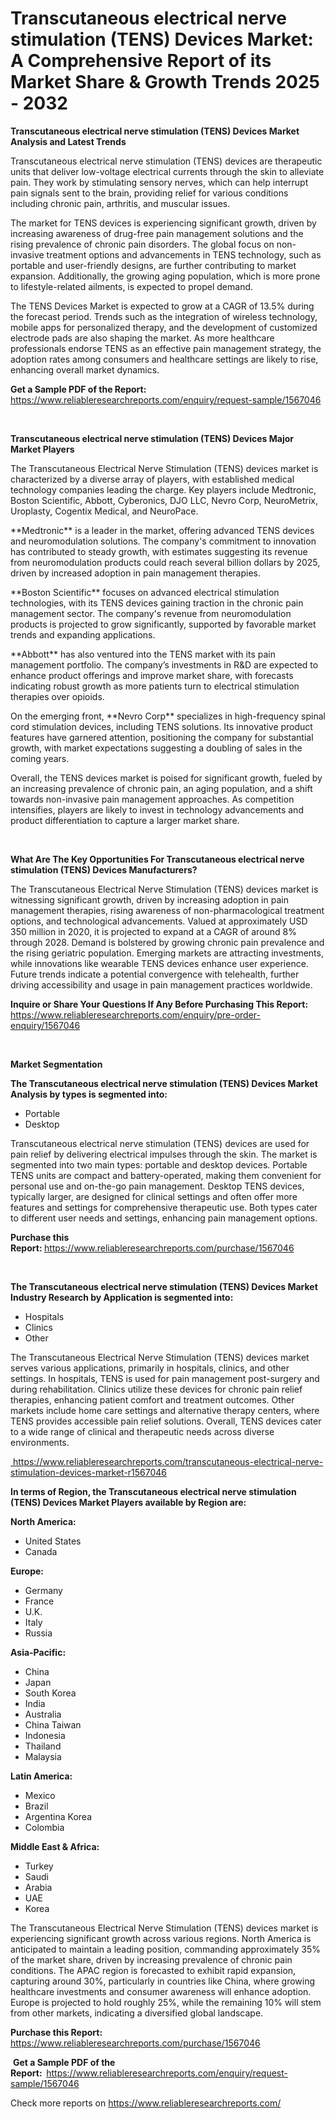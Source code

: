 <p><h1>Transcutaneous electrical nerve stimulation (TENS) Devices Market: A Comprehensive Report of its Market Share & Growth Trends 2025 - 2032</h1></p><p><strong>Transcutaneous electrical nerve stimulation (TENS) Devices Market Analysis and Latest Trends</strong></p>
<p><p>Transcutaneous electrical nerve stimulation (TENS) devices are therapeutic units that deliver low-voltage electrical currents through the skin to alleviate pain. They work by stimulating sensory nerves, which can help interrupt pain signals sent to the brain, providing relief for various conditions including chronic pain, arthritis, and muscular issues. </p><p>The market for TENS devices is experiencing significant growth, driven by increasing awareness of drug-free pain management solutions and the rising prevalence of chronic pain disorders. The global focus on non-invasive treatment options and advancements in TENS technology, such as portable and user-friendly designs, are further contributing to market expansion. Additionally, the growing aging population, which is more prone to lifestyle-related ailments, is expected to propel demand.</p><p>The TENS Devices Market is expected to grow at a CAGR of 13.5% during the forecast period. Trends such as the integration of wireless technology, mobile apps for personalized therapy, and the development of customized electrode pads are also shaping the market. As more healthcare professionals endorse TENS as an effective pain management strategy, the adoption rates among consumers and healthcare settings are likely to rise, enhancing overall market dynamics.</p></p>
<p><strong>Get a Sample PDF of the Report:&nbsp;</strong> <a href="https://www.reliableresearchreports.com/enquiry/request-sample/1567046?utm_campaign=3105&utm_medium=2&utm_source=Github&utm_content=ia&utm_term=22032025&utm_id=transcutaneous-electrical-nerve-stimulation-tens-devices">https://www.reliableresearchreports.com/enquiry/request-sample/1567046</a></p>
<p>&nbsp;</p>
<p><strong>Transcutaneous electrical nerve stimulation (TENS) Devices Major Market Players</strong></p>
<p><p>The Transcutaneous Electrical Nerve Stimulation (TENS) devices market is characterized by a diverse array of players, with established medical technology companies leading the charge. Key players include Medtronic, Boston Scientific, Abbott, Cyberonics, DJO LLC, Nevro Corp, NeuroMetrix, Uroplasty, Cogentix Medical, and NeuroPace.</p><p>**Medtronic** is a leader in the market, offering advanced TENS devices and neuromodulation solutions. The company's commitment to innovation has contributed to steady growth, with estimates suggesting its revenue from neuromodulation products could reach several billion dollars by 2025, driven by increased adoption in pain management therapies.</p><p>**Boston Scientific** focuses on advanced electrical stimulation technologies, with its TENS devices gaining traction in the chronic pain management sector. The company's revenue from neuromodulation products is projected to grow significantly, supported by favorable market trends and expanding applications.</p><p>**Abbott** has also ventured into the TENS market with its pain management portfolio. The company’s investments in R&D are expected to enhance product offerings and improve market share, with forecasts indicating robust growth as more patients turn to electrical stimulation therapies over opioids.</p><p>On the emerging front, **Nevro Corp** specializes in high-frequency spinal cord stimulation devices, including TENS solutions. Its innovative product features have garnered attention, positioning the company for substantial growth, with market expectations suggesting a doubling of sales in the coming years.</p><p>Overall, the TENS devices market is poised for significant growth, fueled by an increasing prevalence of chronic pain, an aging population, and a shift towards non-invasive pain management approaches. As competition intensifies, players are likely to invest in technology advancements and product differentiation to capture a larger market share.</p></p>
<p>&nbsp;</p>
<p><strong>What Are The Key Opportunities For Transcutaneous electrical nerve stimulation (TENS) Devices Manufacturers?</strong></p>
<p><p>The Transcutaneous Electrical Nerve Stimulation (TENS) devices market is witnessing significant growth, driven by increasing adoption in pain management therapies, rising awareness of non-pharmacological treatment options, and technological advancements. Valued at approximately USD 350 million in 2020, it is projected to expand at a CAGR of around 8% through 2028. Demand is bolstered by growing chronic pain prevalence and the rising geriatric population. Emerging markets are attracting investments, while innovations like wearable TENS devices enhance user experience. Future trends indicate a potential convergence with telehealth, further driving accessibility and usage in pain management practices worldwide.</p></p>
<p><strong>Inquire or Share Your Questions If Any Before Purchasing This Report:</strong> <a href="https://www.reliableresearchreports.com/enquiry/pre-order-enquiry/1567046?utm_campaign=3105&utm_medium=2&utm_source=Github&utm_content=ia&utm_term=22032025&utm_id=transcutaneous-electrical-nerve-stimulation-tens-devices">https://www.reliableresearchreports.com/enquiry/pre-order-enquiry/1567046</a></p>
<p>&nbsp;</p>
<p><strong>Market Segmentation</strong></p>
<p><strong>The Transcutaneous electrical nerve stimulation (TENS) Devices Market Analysis by types is segmented into:</strong></p>
<p><ul><li>Portable</li><li>Desktop</li></ul></p>
<p><p>Transcutaneous electrical nerve stimulation (TENS) devices are used for pain relief by delivering electrical impulses through the skin. The market is segmented into two main types: portable and desktop devices. Portable TENS units are compact and battery-operated, making them convenient for personal use and on-the-go pain management. Desktop TENS devices, typically larger, are designed for clinical settings and often offer more features and settings for comprehensive therapeutic use. Both types cater to different user needs and settings, enhancing pain management options.</p></p>
<p><strong>Purchase this Report:&nbsp;</strong><a href="https://www.reliableresearchreports.com/purchase/1567046?utm_campaign=3105&utm_medium=2&utm_source=Github&utm_content=ia&utm_term=22032025&utm_id=transcutaneous-electrical-nerve-stimulation-tens-devices">https://www.reliableresearchreports.com/purchase/1567046</a></p>
<p>&nbsp;</p>
<p><strong>The Transcutaneous electrical nerve stimulation (TENS) Devices Market Industry Research by Application is segmented into:</strong></p>
<p><ul><li>Hospitals</li><li>Clinics</li><li>Other</li></ul></p>
<p><p>The Transcutaneous Electrical Nerve Stimulation (TENS) devices market serves various applications, primarily in hospitals, clinics, and other settings. In hospitals, TENS is used for pain management post-surgery and during rehabilitation. Clinics utilize these devices for chronic pain relief therapies, enhancing patient comfort and treatment outcomes. Other markets include home care settings and alternative therapy centers, where TENS provides accessible pain relief solutions. Overall, TENS devices cater to a wide range of clinical and therapeutic needs across diverse environments.</p></p>
<p><a href="https://www.reliableresearchreports.com/transcutaneous-electrical-nerve-stimulation-devices-market-r1567046?utm_campaign=3105&utm_medium=2&utm_source=Github&utm_content=ia&utm_term=22032025&utm_id=transcutaneous-electrical-nerve-stimulation-tens-devices">&nbsp;https://www.reliableresearchreports.com/transcutaneous-electrical-nerve-stimulation-devices-market-r1567046</a></p>
<p><strong>In terms of Region, the Transcutaneous electrical nerve stimulation (TENS) Devices Market Players available by Region are:</strong></p>
<p>
    <p> <strong> North America: </strong>
        <ul>
            <li>United States</li>
            <li>Canada</li>
        </ul>
        </p> 
    <p> <strong> Europe: </strong>
        <ul>
            <li>Germany</li>
            <li>France</li>
            <li>U.K.</li>
            <li>Italy</li>
            <li>Russia</li>
        </ul>
        </p> 
    <p> <strong> Asia-Pacific: </strong>
        <ul>
            <li>China</li>
            <li>Japan</li>
            <li>South Korea</li>
            <li>India</li>
            <li>Australia</li>
            <li>China Taiwan</li>
            <li>Indonesia</li>
            <li>Thailand</li>
            <li>Malaysia</li>
        </ul>
        </p> 
    <p> <strong> Latin America: </strong>
        <ul>
            <li>Mexico</li>
            <li>Brazil</li>
            <li>Argentina Korea</li>
            <li>Colombia</li>
        </ul>
        </p> 
    <p> <strong> Middle East & Africa: </strong>
        <ul>
            <li>Turkey</li>
            <li>Saudi</li>
            <li>Arabia</li>
            <li>UAE</li>
            <li>Korea</li>
        </ul>
    </p>
    </p>
<p><p>The Transcutaneous Electrical Nerve Stimulation (TENS) devices market is experiencing significant growth across various regions. North America is anticipated to maintain a leading position, commanding approximately 35% of the market share, driven by increasing prevalence of chronic pain conditions. The APAC region is forecasted to exhibit rapid expansion, capturing around 30%, particularly in countries like China, where growing healthcare investments and consumer awareness will enhance adoption. Europe is projected to hold roughly 25%, while the remaining 10% will stem from other markets, indicating a diversified global landscape.</p></p>
<p><strong>Purchase this Report: </strong><a href="https://www.reliableresearchreports.com/purchase/1567046?utm_campaign=3105&utm_medium=2&utm_source=Github&utm_content=ia&utm_term=22032025&utm_id=transcutaneous-electrical-nerve-stimulation-tens-devices">https://www.reliableresearchreports.com/purchase/1567046</a></p>
<p>&nbsp;<strong>Get a Sample PDF of the Report:&nbsp;&nbsp;</strong><a href="https://www.reliableresearchreports.com/enquiry/request-sample/1567046?utm_campaign=3105&utm_medium=2&utm_source=Github&utm_content=ia&utm_term=22032025&utm_id=transcutaneous-electrical-nerve-stimulation-tens-devices">https://www.reliableresearchreports.com/enquiry/request-sample/1567046</a></p>
<p><strong></strong></p>
<p>Check more reports on <a href="https://www.reliableresearchreports.com/?utm_campaign=3105&utm_medium=2&utm_source=Github&utm_content=ia&utm_term=22032025&utm_id=transcutaneous-electrical-nerve-stimulation-tens-devices">https://www.reliableresearchreports.com/</a></p>